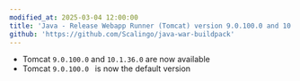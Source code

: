 ```yaml
---
modified_at: 2025-03-04 12:00:00
title: 'Java - Release Webapp Runner (Tomcat) version 9.0.100.0 and 10.1.36.0'
github: 'https://github.com/Scalingo/java-war-buildpack'
---
```


- Tomcat `9.0.100.0` and `10.1.36.0` are now available
- Tomcat `9.0.100.0 ` is now the default version
